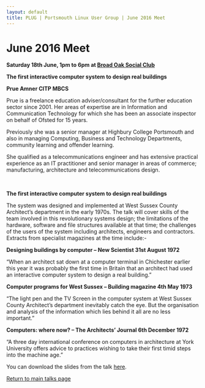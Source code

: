 ```yaml
---
layout: default
title: PLUG | Portsmouth Linux User Group | June 2016 Meet
---
```

<div>
	<h1>June 2016 Meet</h1>
	<p><b>Saturday 18th June, 1pm to 6pm at <a href="../venue.html">Broad Oak Social Club</a></b></p>
	<p><b class="blue">The first interactive computer system to design real buildings</b></p>
	<p><b>Prue Amner CITP MBCS </b></p> 
	<p>Prue is a freelance education adviser/consultant for the further education sector since 2001. Her areas of expertise are in
	Information and Communication Technology for which she has been an associate inspector on behalf of Ofsted for 15 years.</p>
	<p>Previously she was a senior manager at Highbury College Portsmouth and also in managing Computing, Business and Technology
	Departments, community learning and offender learning.</p>
	<p>She qualified as a telecommunications engineer and has extensive practical experience as an IT practitioner and senior manager
	in areas of commerce; manufacturing, architecture and telecommunications design.</p>
	</br>
	<p><b>The first interactive computer system to design real buildings</b></p>
	<p>The system was designed and implemented at West Sussex County Architect’s department in the early 1970s.  The talk will cover
	skills of the team involved in this revolutionary systems design; the limitations of the hardware, software and file structures
	available at that time; the challenges of the users of the system including architects, engineers and contractors. Extracts from
	specialist magazines at the time include:-</p>
	<p><b>Designing buildings by computer – New Scientist 31st August 1972</b></p>
	<p>“When an architect sat down at a computer terminal in Chichester earlier this year it was probably the first time in Britain
	that an architect had used an interactive computer system to design a real building.”</p>
	<p><b>Computer programs for West Sussex – Building magazine 4th May 1973</b></p>
	<p>“The light pen and the TV Screen in the computer system at West Sussex County Architect’s department inevitably catch the eye.
	But the organisation and analysis of the information which lies behind it all are no less important.”</p>
	<p><b>Computers: where now? – The Architects’ Journal 6th December 1972</b></p>
	<p>“A three day international conference on computers in architecture at York University offers advice to practices wishing to
	take their first timid steps into the machine age.”</p>
	<p>You can download the slides from the talk <a href="201606.pdf">here</a>.</p>
	<p class="right"><a href="/talks/">Return to main talks page</a></p>
</div>
